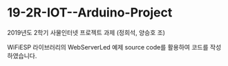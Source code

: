 # 19-2R-IOT--Arduino-Project
2019년도 2학기 사물인터넷 프로젝트 과제 (정희석, 양승호 조)

WiFiESP 라이브러리의 WebServerLed 예제 source code를 활용하여 코드를 작성하였습니다.
